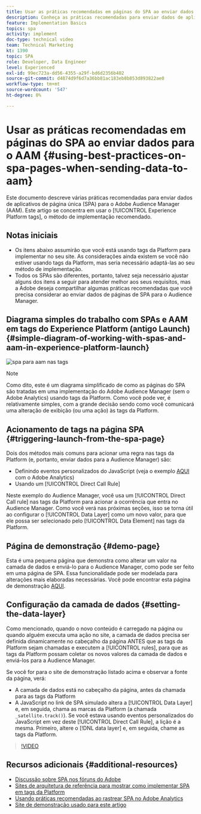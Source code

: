 ```yaml
---
title: Usar as práticas recomendadas em páginas do SPA ao enviar dados para o AAM
description: Conheça as práticas recomendadas para enviar dados de aplicativos de página única (SPA) para o Adobe Audience Manager (AAM). Este artigo se concentra no uso de tags do Experience Platform, o método de implementação recomendado.
feature: Implementation Basics
topics: spa
activity: implement
doc-type: technical video
team: Technical Marketing
kt: 1390
topic: SPA
role: Developer, Data Engineer
level: Experienced
exl-id: 99ec723a-dd56-4355-a29f-bd6d2356b402
source-git-commit: d4874d9f6d7a36bb81ac183eb8b853d893822ae0
workflow-type: tm+mt
source-wordcount: '547'
ht-degree: 0%

---
```


# Usar as práticas recomendadas em páginas do SPA ao enviar dados para o AAM {#using-best-practices-on-spa-pages-when-sending-data-to-aam}

Este documento descreve várias práticas recomendadas para enviar dados de aplicativos de página única (SPA) para o Adobe Audience Manager (AAM). Este artigo se concentra em usar o [!UICONTROL Experience Platform tags], o método de implementação recomendado.

## Notas iniciais

* Os itens abaixo assumirão que você está usando tags da Platform para implementar no seu site. As considerações ainda existem se você não estiver usando tags da Platform, mas seria necessário adaptá-las ao seu método de implementação.
* Todos os SPAs são diferentes, portanto, talvez seja necessário ajustar alguns dos itens a seguir para atender melhor aos seus requisitos, mas a Adobe deseja compartilhar algumas práticas recomendadas que você precisa considerar ao enviar dados de páginas de SPA para o Audience Manager.

## Diagrama simples do trabalho com SPAs e AAM em tags do Experience Platform (antigo Launch){#simple-diagram-of-working-with-spas-and-aam-in-experience-platform-launch}

![spa para aam nas tags](assets/spa_for_aam_in_launch.png)

>[!NOTE]
>Como dito, este é um diagrama simplificado de como as páginas do SPA são tratadas em uma implementação do Adobe Audience Manager (sem o Adobe Analytics) usando tags da Platform. Como você pode ver, é relativamente simples, com a grande decisão sendo como você comunicará uma alteração de exibição (ou uma ação) às tags da Platform.

## Acionamento de tags na página SPA {#triggering-launch-from-the-spa-page}

Dois dos métodos mais comuns para acionar uma regra nas tags da Platform (e, portanto, enviar dados para a Audience Manager) são:

* Definindo eventos personalizados do JavaScript (veja o exemplo [AQUI](https://helpx.adobe.com/analytics/kt/using/spa-analytics-best-practices-feature-video-use.html) com o Adobe Analytics)
* Usando um [!UICONTROL Direct Call Rule]

Neste exemplo do Audience Manager, você usa um [!UICONTROL Direct Call rule] nas tags da Platform para acionar a ocorrência que entra no Audience Manager. Como você verá nas próximas seções, isso se torna útil ao configurar o [!UICONTROL Data Layer] como um novo valor, para que ele possa ser selecionado pelo [!UICONTROL Data Element] nas tags da Platform.

## Página de demonstração {#demo-page}

Esta é uma pequena página que demonstra como alterar um valor na camada de dados e enviá-lo para o Audience Manager, como pode ser feito em uma página de SPA. Essa funcionalidade pode ser modelada para alterações mais elaboradas necessárias. Você pode encontrar esta página de demonstração [AQUI](https://aam.enablementadobe.com/SPA-Launch.html).

## Configuração da camada de dados {#setting-the-data-layer}

Como mencionado, quando o novo conteúdo é carregado na página ou quando alguém executa uma ação no site, a camada de dados precisa ser definida dinamicamente no cabeçalho da página ANTES que as tags da Platform sejam chamadas e executem a [!UICONTROL rules], para que as tags da Platform possam coletar os novos valores da camada de dados e enviá-los para a Audience Manager.

Se você for para o site de demonstração listado acima e observar a fonte da página, verá:

* A camada de dados está no cabeçalho da página, antes da chamada para as tags da Platform
* A JavaScript no link de SPA simulado altera a [!UICONTROL Data Layer] e, em seguida, chama as marcas da Platform (a chamada `_satellite.track()`). Se você estava usando eventos personalizados do JavaScript em vez deste [!UICONTROL Direct Call Rule], a lição é a mesma. Primeiro, altere o [!DNL data layer] e, em seguida, chame as tags da Platform.

>[!VIDEO](https://video.tv.adobe.com/v/23322/?quality=12)

## Recursos adicionais {#additional-resources}

* [Discussão sobre SPA nos fóruns do Adobe](https://forums.adobe.com/thread/2451022)
* [Sites de arquitetura de referência para mostrar como implementar SPA em tags da Platform](https://helpx.adobe.com/experience-manager/kt/integration/using/launch-reference-architecture-SPA-tutorial-implement.html)
* [Usando práticas recomendadas ao rastrear SPA no Adobe Analytics](https://helpx.adobe.com/analytics/kt/using/spa-analytics-best-practices-feature-video-use.html)
* [Site de demonstração usado para este artigo](https://aam.enablementadobe.com/SPA-Launch.html)
